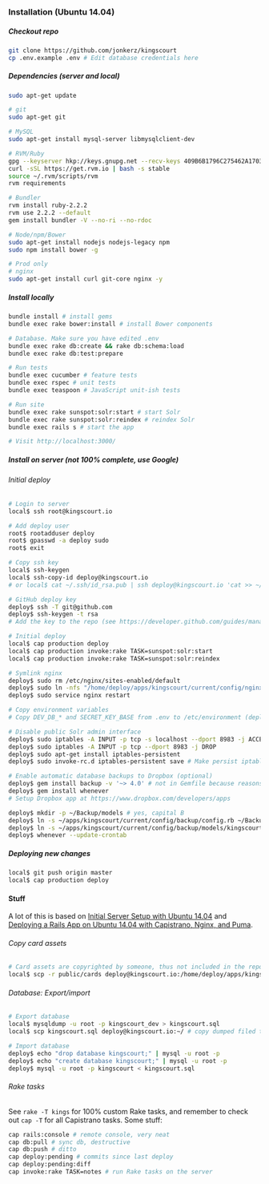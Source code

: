 ### Installation (Ubuntu 14.04)

##### Checkout repo
```bash
git clone https://github.com/jonkerz/kingscourt
cp .env.example .env # Edit database credentials here
```

##### Dependencies (server and local)
```bash
sudo apt-get update

# git
sudo apt-get git

# MySQL
sudo apt-get install mysql-server libmysqlclient-dev

# RVM/Ruby
gpg --keyserver hkp://keys.gnupg.net --recv-keys 409B6B1796C275462A1703113804BB82D39DC0E3
curl -sSL https://get.rvm.io | bash -s stable
source ~/.rvm/scripts/rvm
rvm requirements

# Bundler
rvm install ruby-2.2.2
rvm use 2.2.2 --default
gem install bundler -V --no-ri --no-rdoc

# Node/npm/Bower
sudo apt-get install nodejs nodejs-legacy npm
sudo npm install bower -g

# Prod only
# nginx
sudo apt-get install curl git-core nginx -y
```

##### Install locally
```bash
bundle install # install gems
bundle exec rake bower:install # install Bower components

# Database. Make sure you have edited .env
bundle exec rake db:create && rake db:schema:load
bundle exec rake db:test:prepare

# Run tests
bundle exec cucumber # feature tests
bundle exec rspec # unit tests
bundle exec teaspoon # JavaScript unit-ish tests

# Run site
bundle exec rake sunspot:solr:start # start Solr
bundle exec rake sunspot:solr:reindex # reindex Solr
bundle exec rails s # start the app

# Visit http://localhost:3000/
```

##### Install on server (not 100% complete, use Google)
###### Initial deploy
```bash
# Login to server
local$ ssh root@kingscourt.io

# Add deploy user
root$ rootadduser deploy
root$ gpasswd -a deploy sudo
root$ exit

# Copy ssh key
local$ ssh-keygen
local$ ssh-copy-id deploy@kingscourt.io
# or local$ cat ~/.ssh/id_rsa.pub | ssh deploy@kingscourt.io 'cat >> ~/.ssh/authorized_keys' # Possible fix: `ssh-add`

# GitHub deploy key
deploy$ ssh -T git@github.com
deploy$ ssh-keygen -t rsa
# Add the key to the repo (see https://developer.github.com/guides/managing-deploy-keys/)

# Initial deploy
local$ cap production deploy
local$ cap production invoke:rake TASK=sunspot:solr:start
local$ cap production invoke:rake TASK=sunspot:solr:reindex

# Symlink nginx
deploy$ sudo rm /etc/nginx/sites-enabled/default
deploy$ sudo ln -nfs "/home/deploy/apps/kingscourt/current/config/nginx.conf" "/etc/nginx/sites-enabled/kingscourt"
deploy$ sudo service nginx restart

# Copy environment variables
# Copy DEV_DB_* and SECRET_KEY_BASE from .env to /etc/environment (deploy$)

# Disable public Solr admin interface
deploy$ sudo iptables -A INPUT -p tcp -s localhost --dport 8983 -j ACCEPT
deploy$ sudo iptables -A INPUT -p tcp --dport 8983 -j DROP
deploy$ sudo apt-get install iptables-persistent
deploy$ sudo invoke-rc.d iptables-persistent save # Make persist iptables

# Enable automatic database backups to Dropbox (optional)
deploy$ gem install backup -v '~> 4.0' # not in Gemfile because reasons, also, takes forever to install
deploy$ gem install whenever
# Setup Dropbox app at https://www.dropbox.com/developers/apps

deploy$ mkdir -p ~/Backup/models # yes, capital B
deploy$ ln -s ~/apps/kingscourt/current/config/backup/config.rb ~/Backup/config.rb
deploy$ ln -s ~/apps/kingscourt/current/config/backup/models/kingscourt_db_backup.rb ~/Backup/models/kingscourt_db_backup.rb
deploy$ whenever --update-crontab
```

##### Deploying new changes
```bash
local$ git push origin master
local$ cap production deploy
```

#### Stuff
A lot of this is based on [Initial Server Setup with Ubuntu 14.04](https://www.digitalocean.com/community/tutorials/initial-server-setup-with-ubuntu-14-04) and [Deploying a Rails App on Ubuntu 14.04 with Capistrano, Nginx, and Puma](https://www.digitalocean.com/community/tutorials/deploying-a-rails-app-on-ubuntu-14-04-with-capistrano-nginx-and-puma).

###### Copy card assets
```bash
# Card assets are copyrighted by someone, thus not included in the repo.
local$ scp -r public/cards deploy@kingscourt.io:/home/deploy/apps/kingscourt/shared/public
```

###### Database: Export/import
```bash
# Export database
local$ mysqldump -u root -p kingscourt_dev > kingscourt.sql
local$ scp kingscourt.sql deploy@kingscourt.io:~/ # copy dumped filed to server

# Import database
deploy$ echo "drop database kingscourt;" | mysql -u root -p
deploy$ echo "create database kingscourt;" | mysql -u root -p
deploy$ mysql -u root -p kingscourt < kingscourt.sql
```

###### Rake tasks
See `rake -T kings` for 100% custom Rake tasks, and remember to check out `cap -T` for all Capistrano tasks. Some stuff:

```bash
cap rails:console # remote console, very neat
cap db:pull # sync db, destructive
cap db:push # ditto
cap deploy:pending # commits since last deploy
cap deploy:pending:diff
cap invoke:rake TASK=notes # run Rake tasks on the server
```
